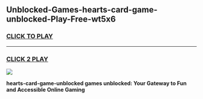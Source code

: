 
## Unblocked-Games-hearts-card-game-unblocked-Play-Free-wt5x6
<h3>
<a href="https://premium76.site?title=hearts-card-game-unblocked&ref=20A">CLICK TO PLAY</a></h3>
<hr>

<h3>
<a href="https://premium76.site?title=hearts-card-game-unblocked&ref=20A">CLICK 2 PLAY</a>
  
</h3>

<a href="https://premium76.site?title=hearts-card-game-unblocked&ref=20A"><img src="https://clearcache.store/games.png"></a>


**hearts-card-game-unblocked games unblocked: Your Gateway to Fun and Accessible Online Gaming**
